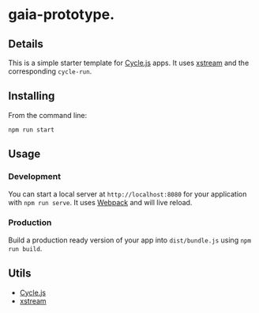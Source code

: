 # gaia-prototype.

## Details

This is a simple starter template for [Cycle.js](http://cycle.js.org/) apps. It uses [xstream](http://staltz.com/xstream/) and the corresponding `cycle-run`.


## Installing

From the command line:

`npm run start`


## Usage

### Development

You can start a local server at `http://localhost:8080` for your application with `npm run serve`. It uses [Webpack](https://webpack.github.io/) and will live reload.

### Production

Build a production ready version of your app into `dist/bundle.js` using `npm run build`.


## Utils

- [Cycle.js](http://cycle.js.org)
- [xstream](http://staltz.com/xstream/)
